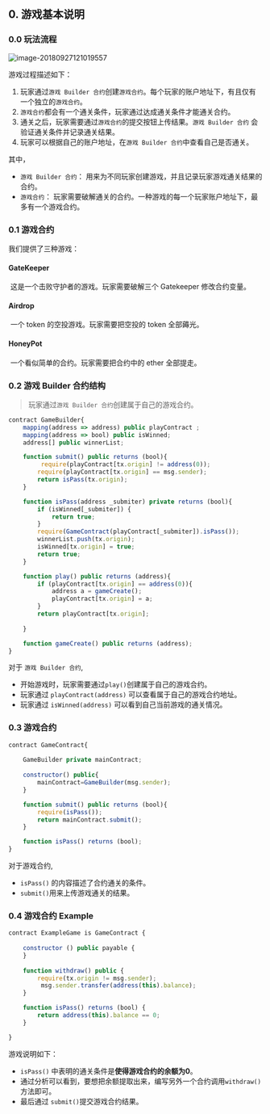 ## 0. 游戏基本说明

### 0.0 玩法流程 

![image-20180927121019557](/Users/siplexy/Workplace/secbit/git/treasure_hunt_game/pics/image-20180927121019557.png)

游戏过程描述如下：

1. 玩家通过`游戏 Builder 合约`创建`游戏合约`。每个玩家的账户地址下，有且仅有一个独立的`游戏合约`。
2. `游戏合约`都会有一个通关条件，玩家通过达成通关条件才能通关合约。
3. 通关之后，玩家需要通过`游戏合约`的提交按钮上传结果。`游戏 Builder 合约` 会验证通关条件并记录通关结果。
4. 玩家可以根据自己的账户地址，在`游戏 Builder 合约`中查看自己是否通关。

其中，

- `游戏 Builder 合约`： 用来为不同玩家创建游戏，并且记录玩家游戏通关结果的合约。
- `游戏合约`： 玩家需要破解通关的合约。一种游戏的每一个玩家账户地址下，最多有一个游戏合约。

### 0.1 游戏合约

我们提供了三种游戏：

#### GateKeeper

​	这是一个击败守护者的游戏。玩家需要破解三个 Gatekeeper 修改合约变量。

#### Airdrop

​	一个 token 的空投游戏。玩家需要把空投的 token 全部薅光。

#### HoneyPot

​	一个看似简单的合约。玩家需要把合约中的 ether 全部提走。

### 0.2 游戏 Builder 合约结构

> 玩家通过`游戏 Builder 合约`创建属于自己的游戏合约。
>

```js
contract GameBuilder{
	mapping(address => address) public playContract ;
	mapping(address => bool) public isWinned;
	address[] public winnerList;

	function submit() public returns (bool){
		 require(playContract[tx.origin] != address(0));
		require(playContract[tx.origin] == msg.sender);
		return isPass(tx.origin);
	}

	function isPass(address _submiter) private returns (bool){
		if (isWinned[_submiter]) {
			return true;
		}
		require(GameContract(playContract[_submiter]).isPass());
		winnerList.push(tx.origin);
		isWinned[tx.origin] = true;
		return true;
	}

	function play() public returns (address){
		if (playContract[tx.origin] == address(0)){
			address a = gameCreate();
			playContract[tx.origin] = a;
		}
		return playContract[tx.origin];
	
	}

	function gameCreate() public returns (address);
}
```

对于 `游戏 Builder 合约`,

- 开始游戏时，玩家需要通过`play()`创建属于自己的游戏合约。
- 玩家通过 `playContract(address)` 可以查看属于自己的游戏合约地址。
- 玩家通过 `isWinned(address)` 可以看到自己当前游戏的通关情况。

### 0.3 游戏合约

```js
contract GameContract{
    
	GameBuilder private mainContract;
    
	constructor() public{
		mainContract=GameBuilder(msg.sender); 
	}

	function submit() public returns (bool){
		require(isPass());
		return mainContract.submit();
	}

	function isPass() returns (bool);
}	
```

对于游戏合约,

- `isPass()` 的内容描述了合约通关的条件。
- `submit()`用来上传游戏通关的结果。

### 0.4 游戏合约 Example 

```javascript
contract ExampleGame is GameContract {
    
    constructor () public payable {
    }
    
    function withdraw() public {
        require(tx.origin != msg.sender);
         msg.sender.transfer(address(this).balance);
    }

	function isPass() returns (bool) {
		return address(this).balance == 0;
	}

}
```

游戏说明如下：

- `isPass()` 中表明的通关条件是**使得游戏合约的余额为0**。
- 通过分析可以看到，要想把余额提取出来，编写另外一个合约调用`withdraw()`方法即可。
- 最后通过 `submit()`提交游戏合约结果。